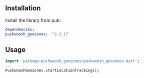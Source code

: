 ## Installation

Install the library from pub:

```yaml
dependencies:
pushwoosh_geozones: '^2.2.17'
```

## Usage
```dart
import 'package:pushwoosh_geozones/pushwoosh_geozones.dart';
...
PushwooshGeozones.startLocationTracking();
```
